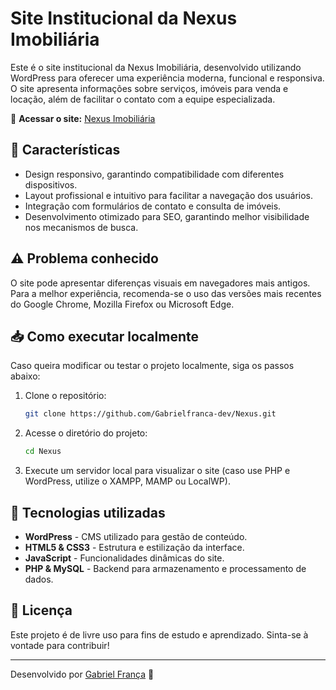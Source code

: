 # Site Institucional da Nexus Imobiliária

Este é o site institucional da Nexus Imobiliária, desenvolvido utilizando WordPress para oferecer uma experiência moderna, funcional e responsiva. O site apresenta informações sobre serviços, imóveis para venda e locação, além de facilitar o contato com a equipe especializada.

🔗 **Acessar o site:** [Nexus Imobiliária](https://nexus-page.vercel.app/)

## 📌 Características
- Design responsivo, garantindo compatibilidade com diferentes dispositivos.
- Layout profissional e intuitivo para facilitar a navegação dos usuários.
- Integração com formulários de contato e consulta de imóveis.
- Desenvolvimento otimizado para SEO, garantindo melhor visibilidade nos mecanismos de busca.

## ⚠️ Problema conhecido
O site pode apresentar diferenças visuais em navegadores mais antigos. Para a melhor experiência, recomenda-se o uso das versões mais recentes do Google Chrome, Mozilla Firefox ou Microsoft Edge.

## 📥 Como executar localmente
Caso queira modificar ou testar o projeto localmente, siga os passos abaixo:

1. Clone o repositório:
   ```sh
   git clone https://github.com/Gabrielfranca-dev/Nexus.git
   ```
2. Acesse o diretório do projeto:
   ```sh
   cd Nexus
   ```
3. Execute um servidor local para visualizar o site (caso use PHP e WordPress, utilize o XAMPP, MAMP ou LocalWP).

## 🔧 Tecnologias utilizadas
- **WordPress** - CMS utilizado para gestão de conteúdo.
- **HTML5 & CSS3** - Estrutura e estilização da interface.
- **JavaScript** - Funcionalidades dinâmicas do site.
- **PHP & MySQL** - Backend para armazenamento e processamento de dados.

## 📜 Licença
Este projeto é de livre uso para fins de estudo e aprendizado. Sinta-se à vontade para contribuir!

---
Desenvolvido por [Gabriel França](https://github.com/Gabrielfranca-dev) 🚀

